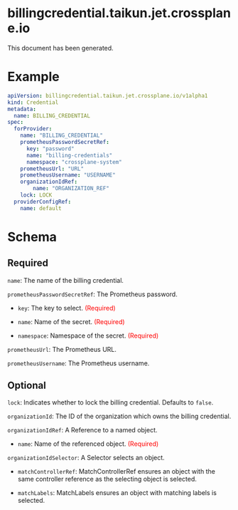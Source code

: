 
billingcredential.taikun.jet.crossplane.io
==========================================


This document has been generated.
  

# Example


```yaml
apiVersion: billingcredential.taikun.jet.crossplane.io/v1alpha1
kind: Credential
metadata:
  name: BILLING_CREDENTIAL
spec:
  forProvider:
    name: "BILLING_CREDENTIAL"
    prometheusPasswordSecretRef:
      key: "password"
      name: "billing-credentials"
      namespace: "crossplane-system"
    prometheusUrl: "URL"
    prometheusUsername: "USERNAME"
    organizationIdRef:
        name: "ORGANIZATION_REF"
    lock: LOCK
  providerConfigRef:
    name: default

```  

# Schema
  

## Required
  
`name`: The name of the billing credential.
  
`prometheusPasswordSecretRef`: The Prometheus password.

* `key`: The key to select.<font color="red"> (Required)</font>  

* `name`: Name of the secret.<font color="red"> (Required)</font>  

* `namespace`: Namespace of the secret.<font color="red"> (Required)</font>  
  
`prometheusUrl`: The Prometheus URL.
  
`prometheusUsername`: The Prometheus username.
  

## Optional
  
`lock`: Indicates whether to lock the billing credential. Defaults to `false`.
  
`organizationId`: The ID of the organization which owns the billing credential.
  
`organizationIdRef`: A Reference to a named object.

* `name`: Name of the referenced object.<font color="red"> (Required)</font>  
  
`organizationIdSelector`: A Selector selects an object.

* `matchControllerRef`: MatchControllerRef ensures an object with the same controller reference as the selecting object is selected.  

* `matchLabels`: MatchLabels ensures an object with matching labels is selected.  
  
